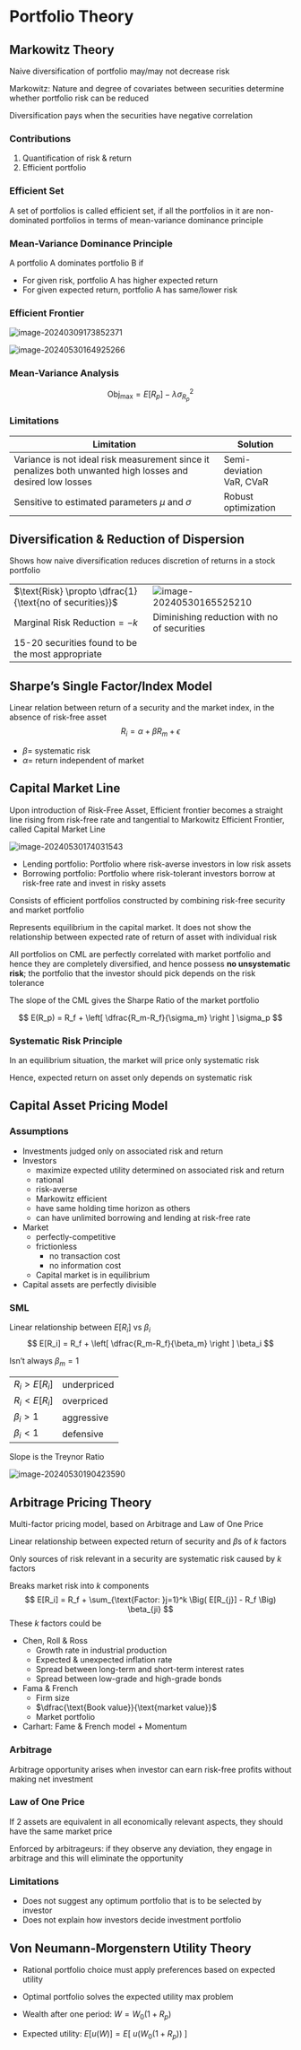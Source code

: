 # Portfolio Theory

## Markowitz Theory

Naive diversification of portfolio may/may not decrease risk

Markowitz: Nature and degree of covariates between securities determine whether portfolio risk can be reduced

Diversification pays when the securities have negative correlation

### Contributions

1. Quantification of risk & return
2. Efficient portfolio

### Efficient Set

A set of portfolios is called efficient set, if all the portfolios in it are non-dominated portfolios in terms of mean-variance dominance principle

### Mean-Variance Dominance Principle

A portfolio A dominates portfolio B if

- For given risk, portfolio A has higher expected return
- For given expected return, portfolio A has same/lower risk

### Efficient Frontier

![image-20240309173852371](./assets/image-20240309173852371.png)

![image-20240530164925266](./assets/image-20240530164925266.png)

### Mean-Variance Analysis

$$
\text{Obj}_\max = E[R_p] - \lambda \sigma^2_{R_p}
$$

### Limitations

| Limitation                                                   | Solution                      |
| ------------------------------------------------------------ | ----------------------------- |
| Variance is not ideal risk measurement since it penalizes both unwanted high losses and desired low losses | Semi-deviation<br />VaR, CVaR |
| Sensitive to estimated parameters $\mu$ and $\sigma$         | Robust optimization           |

## Diversification & Reduction of Dispersion

Shows how naive diversification reduces discretion of returns in a stock portfolio

|                                                          |                                                              |
| -------------------------------------------------------- | ------------------------------------------------------------ |
| $\text{Risk} \propto \dfrac{1}{\text{no of securities}}$ | ![image-20240530165525210](./assets/image-20240530165525210.png) |
| $\text{Marginal Risk Reduction} = -k$                    | Diminishing reduction with no of securities                  |
| 15-20 securities found to be the most appropriate        |                                                              |

## Sharpe’s Single Factor/Index Model

Linear relation between return of a security and the market index, in the absence of risk-free asset
$$
R_i = \alpha + \beta R_m + \epsilon
$$

- $\beta=$ systematic risk
- $\alpha=$ return independent of market

## Capital Market Line

Upon introduction of Risk-Free Asset, Efficient frontier becomes a straight line rising from risk-free rate and tangential to Markowitz Efficient Frontier, called Capital Market Line

![image-20240530174031543](./assets/image-20240530174031543.png)

- Lending portfolio: Portfolio where risk-averse investors in low risk assets
- Borrowing portfolio: Portfolio where risk-tolerant investors borrow at risk-free rate and invest in risky assets

Consists of efficient portfolios constructed by combining risk-free security and market portfolio

Represents equilibrium in the capital market. It does not show the relationship between expected rate of return of asset with individual risk

All portfolios on CML are perfectly correlated with market portfolio and hence they are completely diversified, and hence possess **no unsystematic risk**; the portfolio that the investor should pick depends on the risk tolerance

The slope of the CML gives the Sharpe Ratio of the market portfolio

$$
E(R_p) = R_f + \left[
\dfrac{R_m-R_f}{\sigma_m} \right
] \sigma_p
$$

### Systematic Risk Principle

In an equilibrium situation, the market will price only systematic risk

Hence, expected return on asset only depends on systematic risk

## Capital Asset Pricing Model

### Assumptions

- Investments judged only on associated risk and return
- Investors
  - maximize expected utility determined on associated risk and return
  - rational
  - risk-averse
  - Markowitz efficient
  - have same holding time horizon as others
  - can have unlimited borrowing and lending at risk-free rate
- Market
  - perfectly-competitive
  - frictionless
    - no transaction cost
    - no information cost
  - Capital market is in equilibrium
- Capital assets are perfectly divisible

### SML

Linear relationship between $E[R_i]$ vs $\beta_i$
$$
E[R_i] = R_f + \left[
\dfrac{R_m-R_f}{\beta_m} \right
] \beta_i
$$

Isn’t always $\beta_m = 1$

|                |             |
| -------------- | ----------- |
| $R_i > E[R_i]$ | underpriced |
| $R_i < E[R_i]$ | overpriced  |
| $\beta_i > 1$  | aggressive  |
| $\beta_i < 1$  | defensive   |

Slope is the Treynor Ratio

![image-20240530190423590](./assets/image-20240530190423590.png)

## Arbitrage Pricing Theory

Multi-factor pricing model, based on Arbitrage and Law of One Price

Linear relationship between expected return of security and $\beta$s of $k$ factors

Only sources of risk relevant in a security are systematic risk caused by $k$ factors

Breaks market risk into $k$ components
$$
E[R_i] = R_f + \sum_{\text{Factor: }j=1}^k \Big( E[R_{j}] - R_f \Big) \beta_{ji}
$$
These $k$ factors could be

- Chen, Roll & Ross
  - Growth rate in industrial production
  - Expected & unexpected inflation rate
  - Spread between long-term and short-term interest rates
  - Spread between low-grade and high-grade bonds
- Fama & French
  - Firm size
  - $\dfrac{\text{Book value}}{\text{market value}}$
  - Market portfolio
- Carhart: Fame & French model + Momentum

### Arbitrage

Arbitrage opportunity arises when investor can earn risk-free profits without making net investment

### Law of One Price

If 2 assets are equivalent in all economically relevant aspects, they should have the same market price

Enforced by arbitrageurs: if they observe any deviation, they engage in arbitrage and this will eliminate the opportunity

### Limitations

- Does not suggest any optimum portfolio that is to be selected by investor
- Does not explain how investors decide investment portfolio

## Von Neumann-Morgenstern Utility Theory

- Rational portfolio choice must apply preferences based on expected utility
- Optimal portfolio solves the expected utility max problem

- Wealth after one period: $W = W_0 (1+R_p)$
- Expected utility: $E[u(W)] = E[ \ u \Big( W_0(1+R_p) \Big) \ ]$
